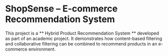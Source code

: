 # ShopSense – E-commerce Recommendation System

This project is a ** Hybrid Product Recommendation System ** developed as part of an academic project. It demonstrates how content-based filtering and collaborative filtering can be combined to recommend products in an e-commerce environment.
